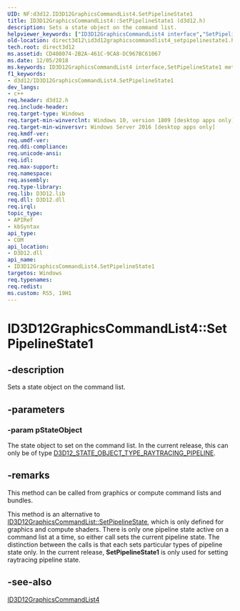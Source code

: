 ```yaml
---
UID: NF:d3d12.ID3D12GraphicsCommandList4.SetPipelineState1
title: ID3D12GraphicsCommandList4::SetPipelineState1 (d3d12.h)
description: Sets a state object on the command list.helpviewer_keywords: ["ID3D12GraphicsCommandList4 interface","SetPipelineState1 method","ID3D12GraphicsCommandList4.SetPipelineState1","ID3D12GraphicsCommandList4::SetPipelineState1","SetPipelineState1","SetPipelineState1 method","SetPipelineState1 method","ID3D12GraphicsCommandList4 interface","d3d12/ID3D12GraphicsCommandList4::SetPipelineState1","direct3d12.id3d12graphicscommandlist4_setpipelinestate1"]
old-location: direct3d12\id3d12graphicscommandlist4_setpipelinestate1.htm
tech.root: direct3d12
ms.assetid: CD408074-2B2A-461C-9CA8-DC967BC61067
ms.date: 12/05/2018
ms.keywords: ID3D12GraphicsCommandList4 interface,SetPipelineState1 method, ID3D12GraphicsCommandList4.SetPipelineState1, ID3D12GraphicsCommandList4::SetPipelineState1, SetPipelineState1, SetPipelineState1 method, SetPipelineState1 method,ID3D12GraphicsCommandList4 interface, d3d12/ID3D12GraphicsCommandList4::SetPipelineState1, direct3d12.id3d12graphicscommandlist4_setpipelinestate1
f1_keywords:
- d3d12/ID3D12GraphicsCommandList4.SetPipelineState1
dev_langs:
- c++
req.header: d3d12.h
req.include-header: 
req.target-type: Windows
req.target-min-winverclnt: Windows 10, version 1809 [desktop apps only]
req.target-min-winversvr: Windows Server 2016 [desktop apps only]
req.kmdf-ver: 
req.umdf-ver: 
req.ddi-compliance: 
req.unicode-ansi: 
req.idl: 
req.max-support: 
req.namespace: 
req.assembly: 
req.type-library: 
req.lib: D3D12.lib
req.dll: D3D12.dll
req.irql: 
topic_type:
- APIRef
- kbSyntax
api_type:
- COM
api_location:
- D3D12.dll
api_name:
- ID3D12GraphicsCommandList4.SetPipelineState1
targetos: Windows
req.typenames: 
req.redist: 
ms.custom: RS5, 19H1
---
```


# ID3D12GraphicsCommandList4::SetPipelineState1


## -description


Sets a state object on the command list. 


## -parameters




### -param pStateObject

The state object to set on the command list. In the current release, this can only be of type <a href="https://docs.microsoft.com/windows/desktop/api/d3d12/ne-d3d12-d3d12_state_object_type">D3D12_STATE_OBJECT_TYPE_RAYTRACING_PIPELINE</a>.


## -remarks



This method can be called from graphics or compute command lists and bundles.

This method is an alternative to <a href="https://docs.microsoft.com/windows/desktop/api/d3d12/nf-d3d12-id3d12graphicscommandlist-setpipelinestate">ID3D12GraphicsCommandList::SetPipelineState</a>, which is only defined for graphics and compute shaders.  There is only one pipeline state active on a command list at a time, so either call sets the current pipeline state.  The distinction between the calls is that each sets particular types of pipeline state only.  In the current release, <b>SetPipelineState1</b> is only used for setting raytracing pipeline state.




## -see-also




<a href="https://msdn.microsoft.com/en-us/library/Mt847460(v=VS.85).aspx">ID3D12GraphicsCommandList4</a>
 

 

